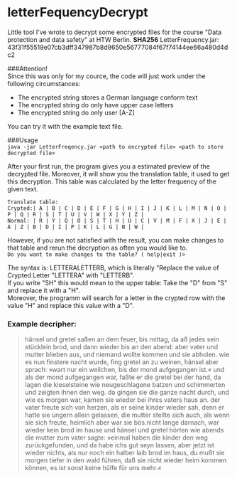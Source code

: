 # letterFequencyDecrypt
Little tool I've wrote to decrypt some encrypted files for the course "Data protection and data safety" at HTW Berlin.
**SHA256** LetterFrequency.jar: 43f31f55519e07cb3dff347987b8d9650e56777084f67f74144ee66a480d4dc2

###Attention!  
Since this was only for my cource, the code will just work under the following circumstances:  
* The encrypted string stores a German language conform text
* The encrypted string do only have upper case letters
* The encrypted string do only user [A-Z]  
  
You can try it with the example text file.
  
###Usage  
`java -jar LetterFreqency.jar <path to encrypted file> <path to store decrypted file>`

After your first run, the program gives you a estimated preview of the decrypted file. Moreover, it will show you the translation table, it used to get this decryption. This table was calculated by the letter frequency of the given text.    

`Translate table:`     
`Crypted:| A | B | C | D | E | F | G | H | I | J | K | L | M | N | O | P | Q | R | S | T | U | V | W | X | Y | Z |`    
`Normal: | R | Y | Q | O | S | T | H | U | C | V | M | F | X | J | E | A | Z | B | D | I | P | K | L | G | N | W |`  
  
However, if you are not satisfied with the result, you can make changes to that table and rerun the decryption as often you would like to.  
`Do you want to make changes to the table? ( help|exit )>`   

The syntax is: LETTERALETTERB<enter-key>, which is literally "Replace the value of Crypted Letter "LETTERA" with "LETTERB".   
If you write "SH" this would mean to the upper table: Take the "D" from "S" and replace it with a "H".  
Moreover, the programm will search for a letter in the crypted row with the value "H" and replace this value with a "D".
  
  
### Example decripher: 
>hänsel und gretel saßen an dem feuer, bis mittag, da aß jedes sein stücklein brod, und dann wieder bis an den abend: aber vater und mutter blieben aus, und niemand wollte kommen und sie abholen. wie es nun finstere nacht wurde, fing gretel an zu weinen, hänsel aber sprach: »wart nur ein weilchen, bis der mond aufgegangen ist.« und als der mond aufgegangen war, faßte er die gretel bei der hand, da lagen die kieselsteine wie neugeschlagene batzen und schimmerten und zeigten ihnen den weg. da gingen sie die ganze nacht durch, und wie es morgen war, kamen sie wieder bei ihres vaters haus an. der vater freute sich von herzen, als er seine kinder wieder sah, denn er hatte sie ungern allein gelassen, die mutter stellte sich auch, als wenn sie sich freute, heimlich aber war sie bös.nicht lange darnach, war wieder kein brod im hause und hänsel und gretel hörten wie abends die mutter zum vater sagte: »einmal haben die kinder den weg zurückgefunden, und da habe ichs gut seyn lassen, aber jetzt ist wieder nichts, als nur noch ein halber laib brod im haus, du mußt sie morgen tiefer in den wald führen, daß sie nicht wieder heim kommen können, es ist sonst keine hülfe für uns mehr.«





